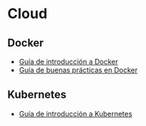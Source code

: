 # Cloud

## Docker
- [Guía de introducción a Docker](docker/docker_guide.md)
- [Guía de buenas prácticas en Docker](docker/docker_sec_guide.md)

## Kubernetes

- [Guía de introducción a Kubernetes](kubernetes/kubernetes_guide.md)